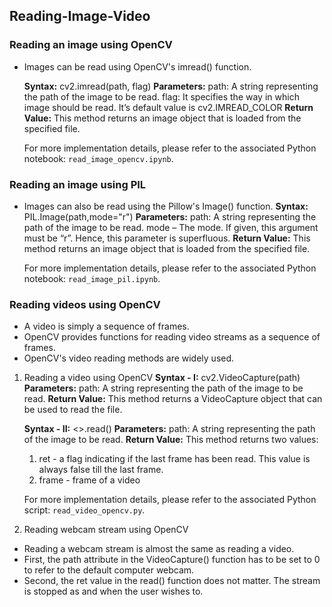 ## Reading-Image-Video

### Reading an image using OpenCV
- Images can be read using OpenCV's imread() function. 

    **Syntax:** cv2.imread(path, flag)
    **Parameters:**
    path: A string representing the path of the image to be read.
    flag: It specifies the way in which image should be read. It’s default value is cv2.IMREAD_COLOR
    **Return Value:** This method returns an image object that is loaded from the specified file.

    For more implementation details, please refer to the associated Python notebook: `read_image_opencv.ipynb`.

### Reading an image using PIL
- Images can also be read using the Pillow's Image() function.
    **Syntax:** PIL.Image(path,mode="r")
    **Parameters:**
    path: A string representing the path of the image to be read.
    mode – The mode. If given, this argument must be “r”. Hence, this parameter is superfluous.
    **Return Value:** This method returns an image object that is loaded from the specified file.

    For more implementation details, please refer to the associated Python notebook: `read_image_pil.ipynb`.

### Reading videos using OpenCV
- A video is simply a sequence of frames.
- OpenCV provides functions for reading video streams as a sequence of frames.
- OpenCV's video reading methods are widely used.

1. Reading a video using OpenCV
    **Syntax - I:** cv2.VideoCapture(path)
    **Parameters:**
    path: A string representing the path of the image to be read.
    **Return Value:** This method returns a VideoCapture object that can be used to read the file.

    **Syntax - II:** <<VideoCapture object>>.read()
    **Parameters:**
    path: A string representing the path of the image to be read.
    **Return Value:** This method returns two values:
    1. ret - a flag indicating if the last frame has been read. This value is always false till the last frame.
    2. frame - frame of a video

    For more implementation details, please refer to the associated Python script: `read_video_opencv.py`.

2. Reading webcam stream using OpenCV
- Reading a webcam stream is almost the same as reading a video.
- First, the path attribute in the VideoCapture() function has to be set to 0 to refer to the default computer webcam.
- Second, the ret value in the read() function does not matter. The stream is stopped as and when the user wishes to.